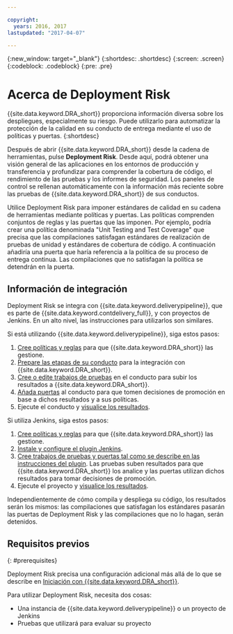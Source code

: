 ```yaml
---

copyright:
  years: 2016, 2017
lastupdated: "2017-04-07"

---
```


{:new_window: target="_blank"}
{:shortdesc: .shortdesc}
{:screen: .screen}
{:codeblock: .codeblock}
{:pre: .pre}

# Acerca de Deployment Risk

{{site.data.keyword.DRA_short}} proporciona información diversa sobre los despliegues, especialmente su riesgo. Puede utilizarlo para automatizar la protección de la calidad en su conducto de entrega mediante el uso de políticas y puertas.  {:shortdesc}

Después de abrir {{site.data.keyword.DRA_short}} desde la cadena de herramientas, pulse **Deployment Risk**. Desde aquí, podrá obtener una visión general de las aplicaciones en los entornos de producción y transferencia y profundizar para comprender la cobertura de código, el rendimiento de las pruebas y los informes de seguridad. Los paneles de control se rellenan automáticamente con la información más reciente sobre las pruebas de {{site.data.keyword.DRA_short}} de sus conductos. 

Utilice Deployment Risk para imponer estándares de calidad en su cadena de herramientas mediante políticas y puertas. Las políticas comprenden conjuntos de reglas y las puertas que las imponen. Por ejemplo, podría crear una política denominada "Unit Testing and Test Coverage" que precisa que las compilaciones satisfagan estándares de realización de pruebas de unidad y estándares de cobertura de código. A continuación añadiría una puerta que haría referencia a la política de su proceso de entrega continua. Las compilaciones que no satisfagan la política se detendrán en la puerta.  

## Información de integración

Deployment Risk se integra con {{site.data.keyword.deliverypipeline}}, que es parte de {{site.data.keyword.contdelivery_full}}, y con proyectos de Jenkins. En un alto nivel, las instrucciones para utilizarlos son similares.  

Si está utilizando {{site.data.keyword.deliverypipeline}}, siga estos pasos:  

1. [Cree políticas y reglas](risk_policies.html) para que {{site.data.keyword.DRA_short}} las gestione.
2. [Prepare las etapas de su conducto](risk_cd.html) para la integración con {{site.data.keyword.DRA_short}}. 
3. [Cree o edite trabajos de pruebas](risk_cd.html) en el conducto para subir los resultados a {{site.data.keyword.DRA_short}}.
4. [Añada puertas](risk_cd.html) al conducto para que tomen decisiones de promoción en base a dichos resultados y a sus políticas. 
5. Ejecute el conducto y [visualice los resultados](results.html).

Si utiliza Jenkins, siga estos pasos: 

1. [Cree políticas y reglas](risk_policies.html) para que {{site.data.keyword.DRA_short}} las gestione.
2. [Instale y configure el plugin Jenkins](risk_jenkins.html).
3. [Cree trabajos de pruebas y puertas tal como se describe en las instrucciones del plugin](risk_jenkins.html). Las pruebas suben resultados para que {{site.data.keyword.DRA_short}} los analice y las puertas utilizan dichos resultados para tomar decisiones de promoción. 
4. Ejecute el proyecto y [visualice los resultados](results.html). 

Independientemente de cómo compila y despliega su código, los resultados serán los mismos: las compilaciones que satisfagan los estándares pasarán las puertas de Deployment Risk y las compilaciones que no lo hagan, serán detenidos.  

## Requisitos previos
{: #prerequisites}

Deployment Risk precisa una configuración adicional más allá de lo que se describe en [Iniciación con {{site.data.keyword.DRA_short}}](/docs/services/DevOpsInsights/index.html).

Para utilizar Deployment Risk, necesita dos cosas: 

* Una instancia de {{site.data.keyword.deliverypipeline}} o un proyecto de Jenkins 
* Pruebas que utilizará para evaluar su proyecto
